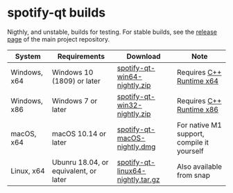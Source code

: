 # spotify-qt builds
Nigthly, and unstable, builds for testing.
For stable builds, see the [release page](https://github.com/kraxarn/spotify-qt/releases/latest) of the main project repository.

| System       | Requirements                          | Download                              | Note                                                                       |
| ------------ | ------------------------------------- | ------------------------------------- | -------------------------------------------------------------------------- |
| Windows, x64 | Windows 10 (1809) or later            | [spotify-qt-win64-nightly.zip]()      | Requires [C++ Runtime x64](https://aka.ms/vs/17/release/vc_redist.x64.exe) |
| Windows, x86 | Windows 7 or later                    | [spotify-qt-win32-nightly.zip]()      | Requires [C++ Runtime x86](https://aka.ms/vs/17/release/vc_redist.x86.exe) |
| macOS, x64   | macOS 10.14 or later                  | [spotify-qt-macOS-nightly.dmg]()      | For native M1 support, compile it yourself                                 |
| Linux, x64   | Ubunru 18.04, or equivalent, or later | [spotify-qt-linux64-nightly.tar.gz]() | Also available from snap                                                   |
